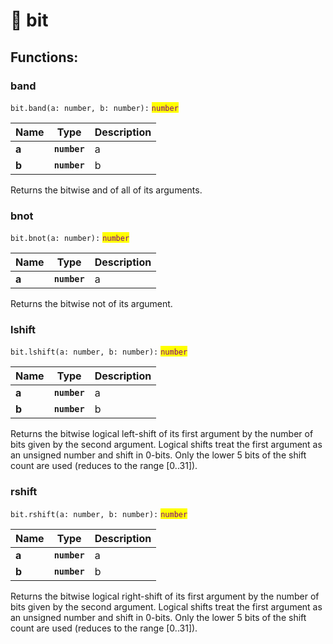 # 📠 bit

## Functions:

### band

`bit.band(a: number, b: number):` <mark style="color:purple;">`number`</mark>

| Name  | Type         | Description |
| ----- | ------------ | ----------- |
| **a** | **`number`** | a           |
| **b** | **`number`** | b           |

Returns the bitwise and of all of its arguments.

### bnot

`bit.bnot(a: number):` <mark style="color:purple;">`number`</mark>

| Name  | Type         | Description |
| ----- | ------------ | ----------- |
| **a** | **`number`** | a           |

Returns the bitwise not of its argument.

### lshift

`bit.lshift(a: number, b: number):` <mark style="color:purple;">`number`</mark>

| Name  | Type         | Description |
| ----- | ------------ | ----------- |
| **a** | **`number`** | a           |
| **b** | **`number`** | b           |

Returns the bitwise logical left-shift of its first argument by the number of bits given by the second argument. Logical shifts treat the first argument as an unsigned number and shift in 0-bits. Only the lower 5 bits of the shift count are used (reduces to the range \[0..31]).

### rshift

`bit.rshift(a: number, b: number):` <mark style="color:purple;">`number`</mark>

| Name  | Type         | Description |
| ----- | ------------ | ----------- |
| **a** | **`number`** | a           |
| **b** | **`number`** | b           |

Returns the bitwise logical right-shift of its first argument by the number of bits given by the second argument. Logical shifts treat the first argument as an unsigned number and shift in 0-bits. Only the lower 5 bits of the shift count are used (reduces to the range \[0..31]).
